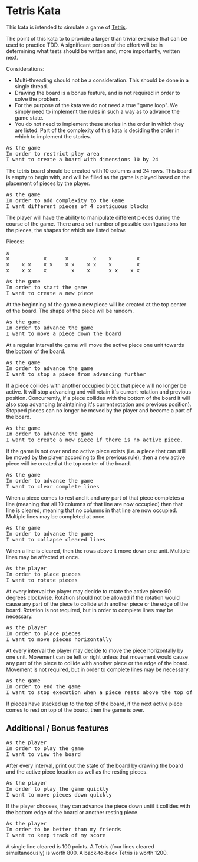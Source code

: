 # Tetris Kata #

This kata is intended to simulate a game of [Tetris](https://en.wikipedia.org/wiki/Tetris). 

The point of this kata to to provide a larger than trivial exercise that can be used to practice TDD. A significant portion of the effort will be in determining what tests should be written and, more importantly, written next.  

Considerations:
- Multi-threading should not be a consideration.  This should be done in a single thread.
- Drawing the board is a bonus feature, and is not required in order to solve the problem.
- For the purpose of the kata we do not need a true "game loop".  We simply need to implement the rules in such a way as to advance the game state.
- You do not need to implement these stories in the order in which they are listed.  Part of the complexity of this kata is deciding the order in which to implement the stories.

<pre>
As the game
In order to restrict play area
I want to create a board with dimensions 10 by 24</pre>

The tetris board should be created with 10 columns and 24 rows.  This board is empty to begin with, and will be filled as the game is played based on the placement of pieces by the player.

<pre>As the game
In order to add complexity to the Game
I want different pieces of 4 contiguous blocks</pre>

The player will have the ability to manipulate different pieces during the course of the game.  There are a set number of possible configurations for the pieces, the shapes for which are listed below.  

Pieces:
<pre>
x                    
x           x      x        x    x        x
x    x x    x x    x x    x x    x        x
x    x x    x        x    x      x x    x x</pre>

<pre>As the game
In order to start the game
I want to create a new piece</pre>
At the beginning of the game a new piece will be created at the top center of the board.  The shape of the piece will be random.

<pre>As the game
In order to advance the game
I want to move a piece down the board</pre>
At a regular interval the game will move the active piece one unit towards the bottom of the board.

<pre>As the game
In order to advance the game
I want to stop a piece from advancing further</pre>
If a piece collides with another occupied block that piece will no longer be active. It will stop advancing and will retain it's current rotation and previous position.  Concurrently, if a piece collides with the bottom of the board it will also stop advancing (maintaining it's current rotation and previous position). Stopped pieces can no longer be moved by the player and become a part of the board.

<pre>As the game
In order to advance the game
I want to create a new piece if there is no active piece.</pre>
If the game is not over and no active piece exists (i.e. a piece that can still be moved by the player according to the previous rule), then a new active piece will be created at the top center of the board.

<pre>As the game
In order to advance the game
I want to clear complete lines</pre>
When a piece comes to rest and it and any part of that piece completes a line (meaning that all 10 columns of that line are now occupied) then that line is cleared, meaning that no columns in that line are now occupied. Multiple lines may be completed at once. 

<pre>As the game
In order to advance the game
I want to collapse cleared lines</pre>
When a line is cleared, then the rows above it move down one unit.  Multiple lines may be affected at once.

<pre>As the player 
In order to place pieces 
I want to rotate pieces</pre>
At every interval the player may decide to rotate the active piece 90 degrees clockwise. Rotation should not be allowed if the rotation would cause any part of the piece to collide with another piece or the edge of the board. Rotation is not required, but in order to complete lines may be necessary.

<pre>As the player 
In order to place pieces
I want to move pieces horizontally</pre>
At every interval the player may decide to move the piece horizontally by one unit. Movement can be left or right unless that movement would cause any part of the piece to collide with another piece or the edge of the board. Movement is not required, but in order to complete lines may be necessary.
 
<pre>As the game
In order to end the game
I want to stop execution when a piece rests above the top of the board</pre>
If pieces have stacked up to the top of the board, if the next active piece comes to rest on top of the board, then the game is over. 

## Additional / Bonus features ##

<pre>As the player
In order to play the game
I want to view the board</pre>
After every interval, print out the state of the board by drawing the board and the active piece location as well as the resting pieces.

<pre>As the player
In order to play the game quickly
I want to move pieces down quickly</pre>
If the player chooses, they can advance the piece down until it collides with the bottom edge of the board or another resting piece.

<pre>As the player
In order to be better than my friends
I want to keep track of my score</pre>
A single line cleared is 100 points. A Tetris (four lines cleared simultaneously) is worth 800. A back-to-back Tetris is worth 1200.
